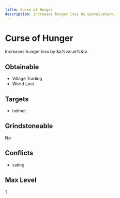 ```yaml
---
title: Curse of Hunger
description: Increases hunger loss by &a%value%&rx.
---
```

# Curse of Hunger
Increases hunger loss by &a%value%&rx.
## Obtainable

- Village Trading
- World Loot
## Targets
- helmet
## Grindstoneable
No
## Conflicts
- sating
## Max Level
1
